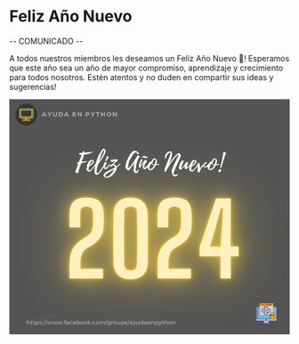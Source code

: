 # Feliz Año Nuevo

-- COMUNICADO --

A todos nuestros miembros les deseamos un Feliz Año Nuevo 🎉!
Esperamos que este año sea un año de mayor compromiso, aprendizaje y crecimiento para todos nosotros. Estén atentos y no duden en compartir sus ideas y sugerencias!

![happy new year](./assets/happy_new_year_2024.png)
